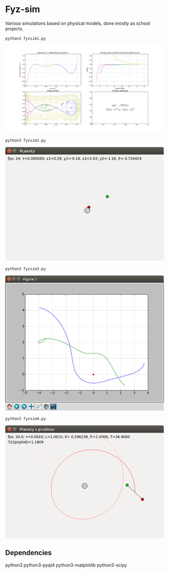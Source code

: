 Fyz-sim
=======

Various simulations based on physical models, done mostly as school projects.

	python3 fyzsim1.py

![simulation 1](scr1.png)

	python3 fyzsim2.py

![simulation 2](scr2.png)

	python3 fyzsim3.py

![simulation 3](scr3.png)

	python3 fyzsim4.py

![simulation 4](scr4.png)

Dependencies
------------
python3
python3-pyqt4
python3-matplotlib
python3-scipy